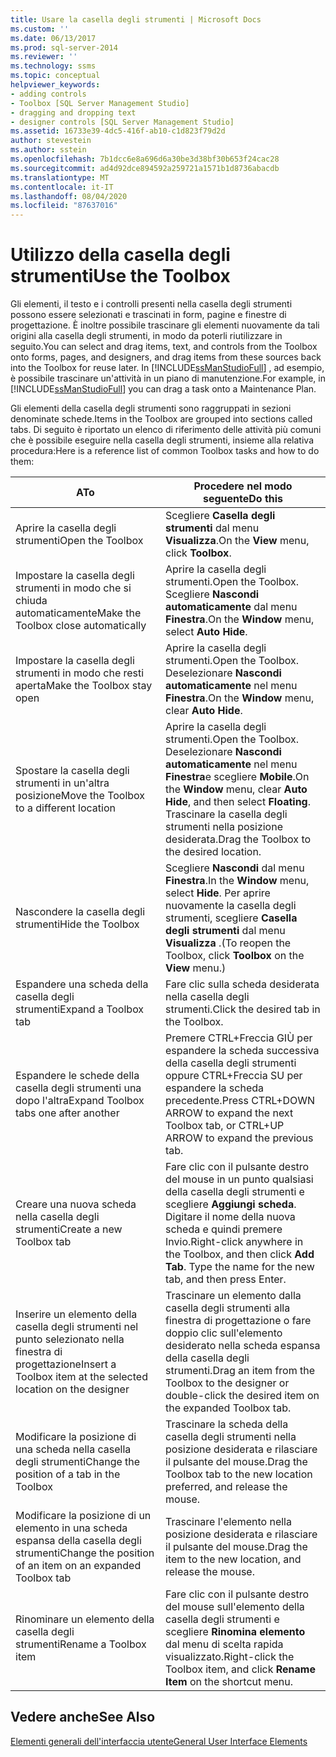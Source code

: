 ```yaml
---
title: Usare la casella degli strumenti | Microsoft Docs
ms.custom: ''
ms.date: 06/13/2017
ms.prod: sql-server-2014
ms.reviewer: ''
ms.technology: ssms
ms.topic: conceptual
helpviewer_keywords:
- adding controls
- Toolbox [SQL Server Management Studio]
- dragging and dropping text
- designer controls [SQL Server Management Studio]
ms.assetid: 16733e39-4dc5-416f-ab10-c1d823f79d2d
author: stevestein
ms.author: sstein
ms.openlocfilehash: 7b1dcc6e8a696d6a30be3d38bf30b653f24cac28
ms.sourcegitcommit: ad4d92dce894592a259721a1571b1d8736abacdb
ms.translationtype: MT
ms.contentlocale: it-IT
ms.lasthandoff: 08/04/2020
ms.locfileid: "87637016"
---
```

# <a name="use-the-toolbox"></a><span data-ttu-id="c65c5-102">Utilizzo della casella degli strumenti</span><span class="sxs-lookup"><span data-stu-id="c65c5-102">Use the Toolbox</span></span>
  <span data-ttu-id="c65c5-103">Gli elementi, il testo e i controlli presenti nella casella degli strumenti possono essere selezionati e trascinati in form, pagine e finestre di progettazione. È inoltre possibile trascinare gli elementi nuovamente da tali origini alla casella degli strumenti, in modo da poterli riutilizzare in seguito.</span><span class="sxs-lookup"><span data-stu-id="c65c5-103">You can select and drag items, text, and controls from the Toolbox onto forms, pages, and designers, and drag items from these sources back into the Toolbox for reuse later.</span></span> <span data-ttu-id="c65c5-104">In [!INCLUDE[ssManStudioFull](../includes/ssmanstudiofull-md.md)] , ad esempio, è possibile trascinare un'attività in un piano di manutenzione.</span><span class="sxs-lookup"><span data-stu-id="c65c5-104">For example, in [!INCLUDE[ssManStudioFull](../includes/ssmanstudiofull-md.md)] you can drag a task onto a Maintenance Plan.</span></span>  
  
 <span data-ttu-id="c65c5-105">Gli elementi della casella degli strumenti sono raggruppati in sezioni denominate schede.</span><span class="sxs-lookup"><span data-stu-id="c65c5-105">Items in the Toolbox are grouped into sections called tabs.</span></span> <span data-ttu-id="c65c5-106">Di seguito è riportato un elenco di riferimento delle attività più comuni che è possibile eseguire nella casella degli strumenti, insieme alla relativa procedura:</span><span class="sxs-lookup"><span data-stu-id="c65c5-106">Here is a reference list of common Toolbox tasks and how to do them:</span></span>  
  
|<span data-ttu-id="c65c5-107">A</span><span class="sxs-lookup"><span data-stu-id="c65c5-107">To</span></span>|<span data-ttu-id="c65c5-108">Procedere nel modo seguente</span><span class="sxs-lookup"><span data-stu-id="c65c5-108">Do this</span></span>|  
|--------|-------------|  
|<span data-ttu-id="c65c5-109">Aprire la casella degli strumenti</span><span class="sxs-lookup"><span data-stu-id="c65c5-109">Open the Toolbox</span></span>|<span data-ttu-id="c65c5-110">Scegliere **Casella degli strumenti** dal menu **Visualizza**.</span><span class="sxs-lookup"><span data-stu-id="c65c5-110">On the **View** menu, click **Toolbox**.</span></span>|  
|<span data-ttu-id="c65c5-111">Impostare la casella degli strumenti in modo che si chiuda automaticamente</span><span class="sxs-lookup"><span data-stu-id="c65c5-111">Make the Toolbox close automatically</span></span>|<span data-ttu-id="c65c5-112">Aprire la casella degli strumenti.</span><span class="sxs-lookup"><span data-stu-id="c65c5-112">Open the Toolbox.</span></span> <span data-ttu-id="c65c5-113">Scegliere **Nascondi automaticamente** dal menu **Finestra**.</span><span class="sxs-lookup"><span data-stu-id="c65c5-113">On the **Window** menu, select **Auto Hide**.</span></span>|  
|<span data-ttu-id="c65c5-114">Impostare la casella degli strumenti in modo che resti aperta</span><span class="sxs-lookup"><span data-stu-id="c65c5-114">Make the Toolbox stay open</span></span>|<span data-ttu-id="c65c5-115">Aprire la casella degli strumenti.</span><span class="sxs-lookup"><span data-stu-id="c65c5-115">Open the Toolbox.</span></span> <span data-ttu-id="c65c5-116">Deselezionare **Nascondi automaticamente** nel menu **Finestra**.</span><span class="sxs-lookup"><span data-stu-id="c65c5-116">On the **Window** menu, clear **Auto Hide**.</span></span>|  
|<span data-ttu-id="c65c5-117">Spostare la casella degli strumenti in un'altra posizione</span><span class="sxs-lookup"><span data-stu-id="c65c5-117">Move the Toolbox to a different location</span></span>|<span data-ttu-id="c65c5-118">Aprire la casella degli strumenti.</span><span class="sxs-lookup"><span data-stu-id="c65c5-118">Open the Toolbox.</span></span> <span data-ttu-id="c65c5-119">Deselezionare **Nascondi automaticamente** nel menu **Finestra**e scegliere **Mobile**.</span><span class="sxs-lookup"><span data-stu-id="c65c5-119">On the **Window** menu, clear **Auto Hide**, and then select **Floating**.</span></span> <span data-ttu-id="c65c5-120">Trascinare la casella degli strumenti nella posizione desiderata.</span><span class="sxs-lookup"><span data-stu-id="c65c5-120">Drag the Toolbox to the desired location.</span></span>|  
|<span data-ttu-id="c65c5-121">Nascondere la casella degli strumenti</span><span class="sxs-lookup"><span data-stu-id="c65c5-121">Hide the Toolbox</span></span>|<span data-ttu-id="c65c5-122">Scegliere **Nascondi** dal menu **Finestra**.</span><span class="sxs-lookup"><span data-stu-id="c65c5-122">In the **Window** menu, select **Hide**.</span></span> <span data-ttu-id="c65c5-123">Per aprire nuovamente la casella degli strumenti, scegliere **Casella degli strumenti** dal menu **Visualizza** .</span><span class="sxs-lookup"><span data-stu-id="c65c5-123">(To reopen the Toolbox, click **Toolbox** on the **View** menu.)</span></span>|  
|<span data-ttu-id="c65c5-124">Espandere una scheda della casella degli strumenti</span><span class="sxs-lookup"><span data-stu-id="c65c5-124">Expand a Toolbox tab</span></span>|<span data-ttu-id="c65c5-125">Fare clic sulla scheda desiderata nella casella degli strumenti.</span><span class="sxs-lookup"><span data-stu-id="c65c5-125">Click the desired tab in the Toolbox.</span></span>|  
|<span data-ttu-id="c65c5-126">Espandere le schede della casella degli strumenti una dopo l'altra</span><span class="sxs-lookup"><span data-stu-id="c65c5-126">Expand Toolbox tabs one after another</span></span>|<span data-ttu-id="c65c5-127">Premere CTRL+Freccia GIÙ per espandere la scheda successiva della casella degli strumenti oppure CTRL+Freccia SU per espandere la scheda precedente.</span><span class="sxs-lookup"><span data-stu-id="c65c5-127">Press CTRL+DOWN ARROW to expand the next Toolbox tab, or CTRL+UP ARROW to expand the previous tab.</span></span>|  
|<span data-ttu-id="c65c5-128">Creare una nuova scheda nella casella degli strumenti</span><span class="sxs-lookup"><span data-stu-id="c65c5-128">Create a new Toolbox tab</span></span>|<span data-ttu-id="c65c5-129">Fare clic con il pulsante destro del mouse in un punto qualsiasi della casella degli strumenti e scegliere **Aggiungi scheda**. Digitare il nome della nuova scheda e quindi premere Invio.</span><span class="sxs-lookup"><span data-stu-id="c65c5-129">Right-click anywhere in the Toolbox, and then click **Add Tab**. Type the name for the new tab, and then press Enter.</span></span>|  
|<span data-ttu-id="c65c5-130">Inserire un elemento della casella degli strumenti nel punto selezionato nella finestra di progettazione</span><span class="sxs-lookup"><span data-stu-id="c65c5-130">Insert a Toolbox item at the selected location on the designer</span></span>|<span data-ttu-id="c65c5-131">Trascinare un elemento dalla casella degli strumenti alla finestra di progettazione o fare doppio clic sull'elemento desiderato nella scheda espansa della casella degli strumenti.</span><span class="sxs-lookup"><span data-stu-id="c65c5-131">Drag an item from the Toolbox to the designer or double-click the desired item on the expanded Toolbox tab.</span></span>|  
|<span data-ttu-id="c65c5-132">Modificare la posizione di una scheda nella casella degli strumenti</span><span class="sxs-lookup"><span data-stu-id="c65c5-132">Change the position of a tab in the Toolbox</span></span>|<span data-ttu-id="c65c5-133">Trascinare la scheda della casella degli strumenti nella posizione desiderata e rilasciare il pulsante del mouse.</span><span class="sxs-lookup"><span data-stu-id="c65c5-133">Drag the Toolbox tab to the new location preferred, and release the mouse.</span></span>|  
|<span data-ttu-id="c65c5-134">Modificare la posizione di un elemento in una scheda espansa della casella degli strumenti</span><span class="sxs-lookup"><span data-stu-id="c65c5-134">Change the position of an item on an expanded Toolbox tab</span></span>|<span data-ttu-id="c65c5-135">Trascinare l'elemento nella posizione desiderata e rilasciare il pulsante del mouse.</span><span class="sxs-lookup"><span data-stu-id="c65c5-135">Drag the item to the new location, and release the mouse.</span></span>|  
|<span data-ttu-id="c65c5-136">Rinominare un elemento della casella degli strumenti</span><span class="sxs-lookup"><span data-stu-id="c65c5-136">Rename a Toolbox item</span></span>|<span data-ttu-id="c65c5-137">Fare clic con il pulsante destro del mouse sull'elemento della casella degli strumenti e scegliere **Rinomina elemento** dal menu di scelta rapida visualizzato.</span><span class="sxs-lookup"><span data-stu-id="c65c5-137">Right-click the Toolbox item, and click **Rename Item** on the shortcut menu.</span></span>|  
  
## <a name="see-also"></a><span data-ttu-id="c65c5-138">Vedere anche</span><span class="sxs-lookup"><span data-stu-id="c65c5-138">See Also</span></span>  
 [<span data-ttu-id="c65c5-139">Elementi generali dell'interfaccia utente</span><span class="sxs-lookup"><span data-stu-id="c65c5-139">General User Interface Elements</span></span>](general-user-interface-elements.md)  
  
  
